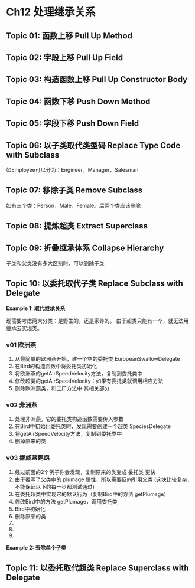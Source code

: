 # Ch12 处理继承关系

## Topic 01: 函数上移 Pull Up Method
## Topic 02: 字段上移 Pull Up Field
## Topic 03: 构造函数上移 Pull Up Constructor Body
## Topic 04: 函数下移 Push Down Method
## Topic 05: 字段下移 Push Down Field
## Topic 06: 以子类取代类型码 Replace Type Code with Subclass
如Employee可以分为：Engineer，Manager，Salesman
## Topic 07: 移除子类  Remove Subclass
如有三个类：Person，Male，Female。后两个类应该删除
## Topic 08: 提炼超类 Extract Superclass
## Topic 09: 折叠继承体系 Collapse Hierarchy
子类和父类没有多大区别时，可以删除子类
## Topic 10: 以委托取代子类 Replace Subclass with Delegate
**Example 1: 取代继承关系**  

现需要考虑两大分类：是野生的，还是家养的。
由于超类只能有一个，就无法用继承去实现类。
### v01 欧洲燕
1. 从最简单的欧洲燕开始，建一个空的委托类 EuropeanSwallowDelegate
1. 在Bird的构造函数中将委托类初始化
1. 将欧洲燕的getAirSpeedVelocity方法，复制到委托类中
1. 修改超类的getAirSpeedVelocity：如果有委托类就调用相应方法
1. 删除欧洲燕类，和工厂方法中 其相关部分

### v02 非洲燕
1. 处理非洲燕。它的委托类构造函数需要传入参数
1. 在Bird中初始化委托类时，发现需要创建一个超类 SpeciesDelegate
1. 将getAirSpeedVelocity方法，复制到委托类中
1. 删掉原来的类

### v03 挪威蓝鹦鹉
1. 经过前面的2个例子你会发现，复制原来的类变成 委托类 更快
1. 由于覆写了父类中的 plumage 属性，所以需要反向引用父类
(这块比较复杂，不能保证以下的每一步都测试通过)
1. 在委托超类中实现它的默认行为（复制Bird中的方法 getPlumage）
1. 修改Bird中的方法 getPlumage，调用委托类
1. Bird中初始化
1. 删除原来的类
1. 
1. 
1. 

**Example 2: 去除单个子类**
### 


## Topic 11: 以委托取代超类 Replace Superclass with Delegate
